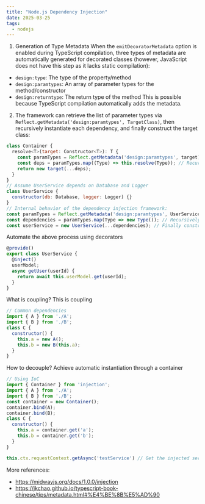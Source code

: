 ```yaml
---
title: "Node.js Dependency Injection"
date: 2025-03-25
tags:
  - nodejs
---
```

1. Generation of Type Metadata
When the `emitDecoratorMetadata` option is enabled during TypeScript compilation, three types of metadata are automatically generated for decorated classes (however, JavaScript does not have this step as it lacks static compilation):
- `design:type`: The type of the property/method
- `design:paramtypes`: An array of parameter types for the method/constructor
- `design:returntype`: The return type of the method
This is possible because TypeScript compilation automatically adds the metadata.
2. The framework can retrieve the list of parameter types via `Reflect.getMetadata('design:paramtypes', TargetClass)`, then recursively instantiate each dependency, and finally construct the target class:
```js
class Container {
  resolve<T>(target: Constructor<T>): T {
    const paramTypes = Reflect.getMetadata('design:paramtypes', target) || [];
    const deps = paramTypes.map((Type) => this.resolve(Type)); // Recursively resolve dependencies
    return new target(...deps);
  }
}
// Assume UserService depends on Database and Logger
class UserService {
  constructor(db: Database, logger: Logger) {}
}
// Internal behavior of the dependency injection framework:
const paramTypes = Reflect.getMetadata('design:paramtypes', UserService); // Gets [Database, Logger]
const dependencies = paramTypes.map(Type => new Type()); // Recursively instantiate Database and Logger
const userService = new UserService(...dependencies); // Finally construct the target class
```
Automate the above process using decorators
```js
@provide()
export class UserService {
  @inject()
  userModel;
  async getUser(userId) {
    return await this.userModel.get(userId);
  }
}
```
What is coupling? This is coupling
```js
// Common dependencies
import { A } from './A';
import { B } from './B';
class C {
  constructor() {
    this.a = new A();
    this.b = new B(this.a);
  }
}
```
How to decouple? Achieve automatic instantiation through a container
```js
// Using IoC
import { Container } from 'injection';
import { A } from './A';
import { B } from './B';
const container = new Container();
container.bind(A);
container.bind(B);
class C {
  constructor() {
    this.a = container.get('a');
    this.b = container.get('b');
  }
}
```
```js
this.ctx.requestContext.getAsync('testService') // Get the injected service. This is the IoC request scope container for Midway FaaS, used to get object instances from other IoC containers.
```
More references: 
- https://midwayjs.org/docs/1.0.0/injection
- https://jkchao.github.io/typescript-book-chinese/tips/metadata.html#%E4%BE%8B%E5%AD%90
